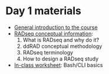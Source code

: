 # Day 1 materials

* [General introduction to the course]()
* [RADseq conceptual information]():
    1. What is RADseq and why do it?
    2. ddRAD conceptual methodology
    3. RADseq terminology
    4. How to design a RADseq study
* [In-class worksheet](): Bash/CLI basics
